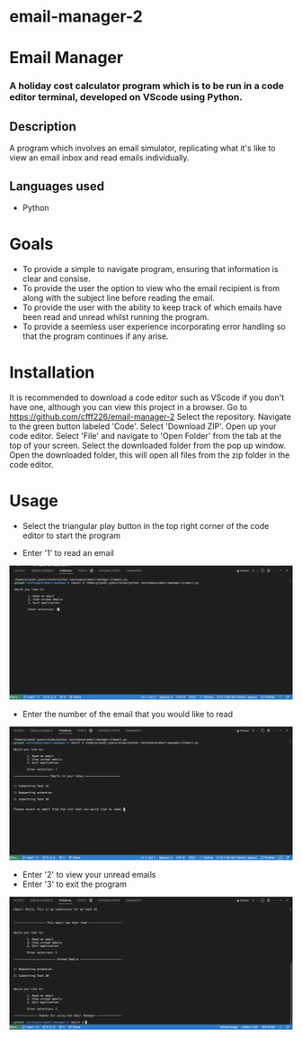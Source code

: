 # email-manager-2

# Email Manager
### A holiday cost calculator program which is to be run in a code editor terminal, developed on VScode using Python.

## Description
A program which involves an email simulator, replicating what it's like to view an email inbox and read emails individually.

## Languages used
* Python

# Goals
* To provide a simple to navigate program, ensuring that information is clear and consise.
* To provide the user the option to view who the email recipient is from along with the subject line before reading the email.
* To provide the user with the ability to keep track of which emails have been read and unread whilst running the program.
* To provide a seemless user experience incorporating error handling so that the program continues if any arise.

# Installation
It is recommended to download a code editor such as VScode if you don't have one, although you can view this project in a browser.
Go to https://github.com/cfff226/email-manager-2
Select the repository.
Navigate to the green button labeled 'Code'.
Select 'Download ZIP'.
Open up your code editor.
Select 'File' and navigate to 'Open Folder' from the tab at the top of your screen.
Select the downloaded folder from the pop up window.
Open the downloaded folder, this will open all files from the zip folder in the code editor.

# Usage
* Select the triangular play button in the top right corner of the code editor to start the program

* Enter '1' to read an email

![MAIN MENU!](email.png/main-menu.png)


* Enter the number of the email that you would like to read

![DISPLAY EMAILS!](email.png/display-emails.png)


* Enter '2' to view your unread emails
* Enter '3' to exit the program

![VIEW UNREAD!](email.png/view-unread.png)